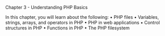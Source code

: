 Chapter 3 - Understanding PHP Basics

In this chapter, you will learn about the following:
    • PHP files
    • Variables, strings, arrays, and operators in PHP
    • PHP in web applications
    • Control structures in PHP
    • Functions in PHP
    • The PHP filesystem